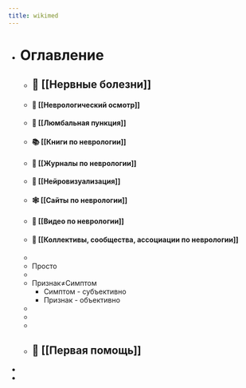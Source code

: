 ```yaml
---
title: wikimed
---
```


- # Оглавление
	- ## 🧠 [[Нервные болезни]]
	- #### 🔨 [[Неврологический осмотр]]
	- #### 🚰 [[Люмбальная пункция]]
	- #### 📚 [[Книги по неврологии]]
	- #### 📰 [[Журналы по неврологии]]
	- #### 🔮 [[Нейровизуализация]]
	- #### 🕸 [[Сайты по неврологии]]
	- #### 🎥 [[Видео по неврологии]]
	- #### 👥 [[Коллективы, сообщества, ассоциации по неврологии]]
	-
	- Просто
	-
	- Признак≠Симптом
		- Симптом - субъективно
		- Признак - объективно
	-
	-
	-
	- ## 🚨 [[Первая помощь]]
-
-